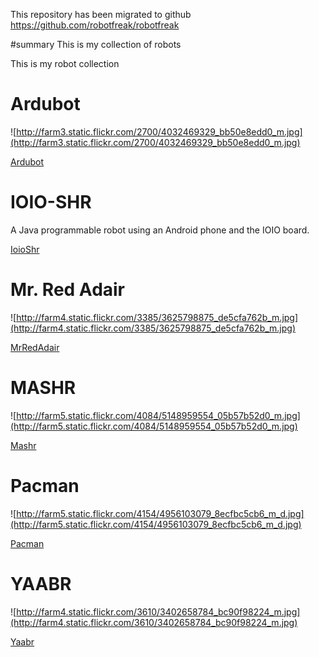This repository has been migrated to github
https://github.com/robotfreak/robotfreak

#summary This is my collection of robots

This is my robot collection

# Ardubot #

![http://farm3.static.flickr.com/2700/4032469329_bb50e8edd0_m.jpg](http://farm3.static.flickr.com/2700/4032469329_bb50e8edd0_m.jpg)

[Ardubot](Ardubot.md)

# IOIO-SHR #

A Java programmable robot using an Android phone and the IOIO board.

[IoioShr](IoioShr.md)

# Mr. Red Adair #

![http://farm4.static.flickr.com/3385/3625798875_de5cfa762b_m.jpg](http://farm4.static.flickr.com/3385/3625798875_de5cfa762b_m.jpg)

[MrRedAdair](MrRedAdair.md)

# MASHR #

![http://farm5.static.flickr.com/4084/5148959554_05b57b52d0_m.jpg](http://farm5.static.flickr.com/4084/5148959554_05b57b52d0_m.jpg)

[Mashr](Mashr.md)

# Pacman #

![http://farm5.static.flickr.com/4154/4956103079_8ecfbc5cb6_m_d.jpg](http://farm5.static.flickr.com/4154/4956103079_8ecfbc5cb6_m_d.jpg)

[Pacman](Pacman.md)

# YAABR #

![http://farm4.static.flickr.com/3610/3402658784_bc90f98224_m.jpg](http://farm4.static.flickr.com/3610/3402658784_bc90f98224_m.jpg)

[Yaabr](Yaabr.md)